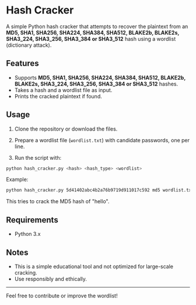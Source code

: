 # Hash Cracker
A simple Python hash cracker that attempts to recover the plaintext from an <b>MD5, SHA1, SHA256, SHA224, SHA384, SHA512, BLAKE2b, BLAKE2s, SHA3_224, SHA3_256, SHA3_384 or SHA3_512</b> hash using a wordlist (dictionary attack).

## Features
- Supports <b>MD5, SHA1, SHA256, SHA224, SHA384, SHA512, BLAKE2b, BLAKE2s, SHA3_224, SHA3_256, SHA3_384 or SHA3_512</b> hashes.
- Takes a hash and a wordlist file as input.
- Prints the cracked plaintext if found.

## Usage
1. Clone the repository or download the files.

2. Prepare a wordlist file (`wordlist.txt`) with candidate passwords, one per line.

3. Run the script with:

```bash
python hash_cracker.py <hash> <hash_type> <wordlist>
```

Example:

```bash
python hash_cracker.py 5d41402abc4b2a76b9719d911017c592 md5 wordlist.txt
```

This tries to crack the MD5 hash of "hello".

## Requirements

- Python 3.x

## Notes

- This is a simple educational tool and not optimized for large-scale cracking.
- Use responsibly and ethically.

---

Feel free to contribute or improve the wordlist!
